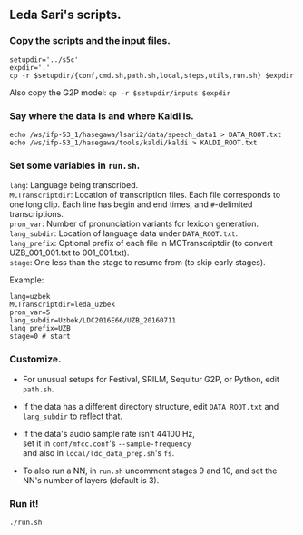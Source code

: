 ## Leda Sari's scripts.

### Copy the scripts and the input files.
```
setupdir='../s5c'
expdir='.'
cp -r $setupdir/{conf,cmd.sh,path.sh,local,steps,utils,run.sh} $expdir
```

Also copy the G2P model:
`cp -r $setupdir/inputs $expdir`

### Say where the data is and where Kaldi is.
```
echo /ws/ifp-53_1/hasegawa/lsari2/data/speech_data1 > DATA_ROOT.txt
echo /ws/ifp-53_1/hasegawa/tools/kaldi/kaldi > KALDI_ROOT.txt
```

### Set some variables in `run.sh`.

`lang`: Language being transcribed.  
`MCTranscriptdir`: Location of transcription files. Each file corresponds to one long clip. Each line has begin and end times, and `#`-delimited transcriptions.  
`pron_var`: Number of pronunciation variants for lexicon generation.  
`lang_subdir`: Location of language data under `DATA_ROOT.txt`.  
`lang_prefix`: Optional prefix of each file in MCTranscriptdir (to convert UZB_001_001.txt to 001_001.txt).  
`stage`: One less than the stage to resume from (to skip early stages).  


Example:
```
lang=uzbek
MCTranscriptdir=leda_uzbek
pron_var=5
lang_subdir=Uzbek/LDC2016E66/UZB_20160711
lang_prefix=UZB
stage=0 # start
```

### Customize.

- For unusual setups for Festival, SRILM, Sequitur G2P, or Python, edit `path.sh`.

- If the data has a different directory structure, edit `DATA_ROOT.txt` and `lang_subdir` to reflect that.

- If the data's audio sample rate isn't 44100 Hz,  
set it in `conf/mfcc.conf`'s `--sample-frequency`  
and also in `local/ldc_data_prep.sh`'s `fs`.

- To also run a NN, in `run.sh` uncomment stages 9 and 10, and set the NN's number of layers (default is 3).

### Run it!

`./run.sh`
